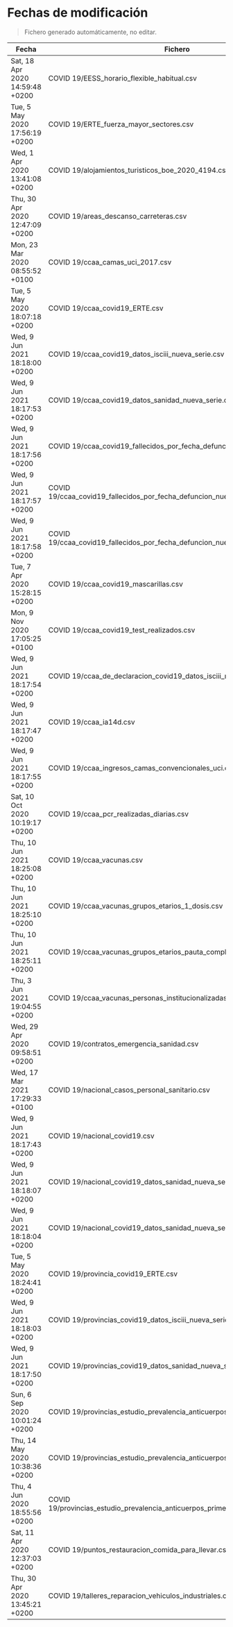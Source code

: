 # Fechas de modificación

> Fichero generado automáticamente, no editar.

| Fecha                           | Fichero                  |
|---------------------------------|--------------------------|
| Sat, 18 Apr 2020 14:59:48 +0200  | COVID 19/EESS_horario_flexible_habitual.csv |
| Tue, 5 May 2020 17:56:19 +0200  | COVID 19/ERTE_fuerza_mayor_sectores.csv |
| Wed, 1 Apr 2020 13:41:08 +0200  | COVID 19/alojamientos_turisticos_boe_2020_4194.csv |
| Thu, 30 Apr 2020 12:47:09 +0200  | COVID 19/areas_descanso_carreteras.csv |
| Mon, 23 Mar 2020 08:55:52 +0100  | COVID 19/ccaa_camas_uci_2017.csv |
| Tue, 5 May 2020 18:07:18 +0200  | COVID 19/ccaa_covid19_ERTE.csv |
| Wed, 9 Jun 2021 18:18:00 +0200  | COVID 19/ccaa_covid19_datos_isciii_nueva_serie.csv |
| Wed, 9 Jun 2021 18:17:53 +0200  | COVID 19/ccaa_covid19_datos_sanidad_nueva_serie.csv |
| Wed, 9 Jun 2021 18:17:56 +0200  | COVID 19/ccaa_covid19_fallecidos_por_fecha_defuncion_nueva_serie.csv |
| Wed, 9 Jun 2021 18:17:57 +0200  | COVID 19/ccaa_covid19_fallecidos_por_fecha_defuncion_nueva_serie_long.csv |
| Wed, 9 Jun 2021 18:17:58 +0200  | COVID 19/ccaa_covid19_fallecidos_por_fecha_defuncion_nueva_serie_original.csv |
| Tue, 7 Apr 2020 15:28:15 +0200  | COVID 19/ccaa_covid19_mascarillas.csv |
| Mon, 9 Nov 2020 17:05:25 +0100  | COVID 19/ccaa_covid19_test_realizados.csv |
| Wed, 9 Jun 2021 18:17:54 +0200  | COVID 19/ccaa_de_declaracion_covid19_datos_isciii_nueva_serie.csv |
| Wed, 9 Jun 2021 18:17:47 +0200  | COVID 19/ccaa_ia14d.csv |
| Wed, 9 Jun 2021 18:17:55 +0200  | COVID 19/ccaa_ingresos_camas_convencionales_uci.csv |
| Sat, 10 Oct 2020 10:19:17 +0200  | COVID 19/ccaa_pcr_realizadas_diarias.csv |
| Thu, 10 Jun 2021 18:25:08 +0200  | COVID 19/ccaa_vacunas.csv |
| Thu, 10 Jun 2021 18:25:10 +0200  | COVID 19/ccaa_vacunas_grupos_etarios_1_dosis.csv |
| Thu, 10 Jun 2021 18:25:11 +0200  | COVID 19/ccaa_vacunas_grupos_etarios_pauta_completa.csv |
| Thu, 3 Jun 2021 19:04:55 +0200  | COVID 19/ccaa_vacunas_personas_institucionalizadas.csv |
| Wed, 29 Apr 2020 09:58:51 +0200  | COVID 19/contratos_emergencia_sanidad.csv |
| Wed, 17 Mar 2021 17:29:33 +0100  | COVID 19/nacional_casos_personal_sanitario.csv |
| Wed, 9 Jun 2021 18:17:43 +0200  | COVID 19/nacional_covid19.csv |
| Wed, 9 Jun 2021 18:18:07 +0200  | COVID 19/nacional_covid19_datos_sanidad_nueva_serie.csv |
| Wed, 9 Jun 2021 18:18:04 +0200  | COVID 19/nacional_covid19_datos_sanidad_nueva_serie_grupos_edad.csv |
| Tue, 5 May 2020 18:24:41 +0200  | COVID 19/provincia_covid19_ERTE.csv |
| Wed, 9 Jun 2021 18:18:03 +0200  | COVID 19/provincias_covid19_datos_isciii_nueva_serie.csv |
| Wed, 9 Jun 2021 18:17:50 +0200  | COVID 19/provincias_covid19_datos_sanidad_nueva_serie.csv |
| Sun, 6 Sep 2020 10:01:24 +0200  | COVID 19/provincias_estudio_prevalencia_anticuerpos_final.csv |
| Thu, 14 May 2020 10:38:36 +0200  | COVID 19/provincias_estudio_prevalencia_anticuerpos_primera_ronda.csv |
| Thu, 4 Jun 2020 18:55:56 +0200  | COVID 19/provincias_estudio_prevalencia_anticuerpos_primera_y_segunda_ronda.csv |
| Sat, 11 Apr 2020 12:37:03 +0200  | COVID 19/puntos_restauracion_comida_para_llevar.csv |
| Thu, 30 Apr 2020 13:45:21 +0200  | COVID 19/talleres_reparacion_vehiculos_industriales.csv |
